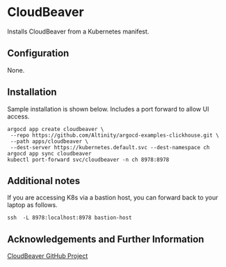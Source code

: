 # CloudBeaver

Installs CloudBeaver from a Kubernetes manifest. 

## Configuration

None. 

## Installation

Sample installation is shown below. Includes a port forward to allow 
UI access. 

```
argocd app create cloudbeaver \
 --repo https://github.com/Altinity/argocd-examples-clickhouse.git \
 --path apps/cloudbeaver \
 --dest-server https://kubernetes.default.svc --dest-namespace ch
argocd app sync cloudbeaver 
kubectl port-forward svc/cloudbeaver -n ch 8978:8978
```

## Additional notes

If you are accessing K8s via a bastion host, you can forward back to
your laptop as follows.

```
ssh  -L 8978:localhost:8978 bastion-host
```

## Acknowledgements and Further Information

[CloudBeaver GitHub Project](https://github.com/dbeaver/cloudbeaver)

